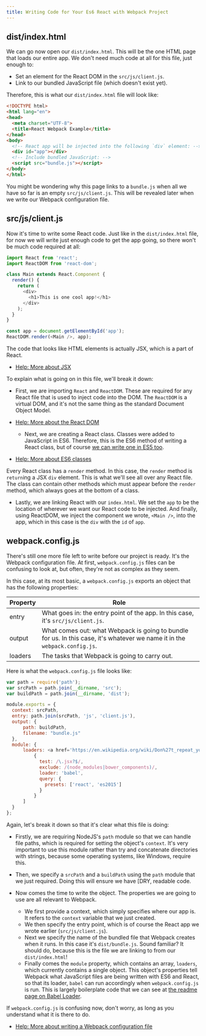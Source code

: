 ```yaml
---
title: Writing Code for Your Es6 React with Webpack Project
---
```

## dist/index.html

We can go now open our `dist/index.html`. This will be the one HTML page that loads our entire app. We don't need much code at all for this file, just enough to:

*   Set an element for the React DOM in the `src/js/client.js`.
*   Link to our bundled JavaScript file (which doesn't exist yet).

Therefore, this is what our `dist/index.html` file will look like:

```html
<!DOCTYPE html>
<html lang="en">
<head>
  <meta charset="UTF-8">
  <title>React Webpack Example</title>
</head>
<body>
  <!-- React app will be injected into the following `div` element: -->
  <div id="app"></div>
  <!-- Include bundled JavaScript: -->
  <script src="bundle.js"></script>
</body>
</html>
```

You might be wondering why this page links to a `bundle.js` when all we have so far is an empty `src/js/client.js`. This will be revealed later when we write our Webpack configuration file.

## src/js/client.js

Now it's time to write some React code. Just like in the `dist/index.html` file, for now we will write just enough code to get the app going, so there won't be much code required at all:

```js
import React from 'react';
import ReactDOM from 'react-dom';

class Main extends React.Component {
  render() {
    return (
      <div>
        <h1>This is one cool app!</h1>
      </div>
    );
  }
}

const app = document.getElementById('app');
ReactDOM.render(<Main />, app);
```

The code that looks like HTML elements is actually JSX, which is a part of React.

*   <a href='http://buildwithreact.com/tutorial/jsx' target='_blank' rel='nofollow'>Help: More about JSX</a>

To explain what is going on in this file, we'll break it down:
- First, we are importing `React` and `ReactDOM`. These are required for any React file that is used to inject code into the DOM. The `ReactDOM` is a virtual DOM, and it's not the same thing as the standard Document Object Model.

*   <a href='https://facebook.github.io/react/docs/glossary.html' target='_blank' rel='nofollow'>Help: More about the React DOM</a>
    *   Next, we are creating a React class. Classes were added to JavaScript in ES6\. Therefore, this is the ES6 method of writing a React class, but of course <a href='https://toddmotto.com/react-create-class-versus-component/' target='_blank' rel='nofollow'>we can write one in ES5 too</a>.

*   <a href='https://developer.mozilla.org/en-US/docs/Web/JavaScript/Reference/Classes' target='_blank' rel='nofollow'>Help: More about ES6 classes</a>

Every React class has a `render` method. In this case, the `render` method is `return`ing a JSX `div` element. This is what we'll see all over any React file. The class can contain other methods which must appear before the `render` method, which always goes at the bottom of a class.

*   Lastly, we are linking React with our `index.html`. We set the `app` to be the location of wherever we want our React code to be injected. And finally, using ReactDOM, we inject the component we wrote, `<Main />`, into the app, which in this case is the `div` with the `id` of `app`.

## webpack.config.js

There's still one more file left to write before our project is ready. It's the Webpack configuration file. At first, `webpack.config.js` files can be confusing to look at, but often, they're not as complex as they seem.

In this case, at its most basic, a `webpack.config.js` exports an object that has the following properties:

| Property | Role |
| --- | --- |
| entry | What goes in: the entry point of the app. In this case, it's `src/js/client.js`. |
| output | What comes out: what Webpack is going to bundle for us. In this case, it's whatever we name it in the `webpack.config.js`. |
| loaders | The tasks that Webpack is going to carry out. |

Here is what the `webpack.config.js` file looks like:

```js
var path = require('path');
var srcPath = path.join(__dirname, 'src');
var buildPath = path.join(__dirname, 'dist');

module.exports = {
  context: srcPath,
  entry: path.join(srcPath, 'js', 'client.js'),
  output: {
      path: buildPath,
      filename: "bundle.js"
  },
  module: {
      loaders: <a href='https://en.wikipedia.org/wiki/Don%27t_repeat_yourself' target='_blank' rel='nofollow'>
          {
            test: /\.jsx?$/,
            exclude: /(node_modules|bower_components)/,
            loader: 'babel',
            query: {
              presets: ['react', 'es2015']
            }
          }
      ]
  }
};
```

Again, let's break it down so that it's clear what this file is doing:

*   Firstly, we are requiring NodeJS's `path` module so that we can handle file paths, which is required for setting the object's `context`. It's very important to use this module rather than try and concatenate directories with strings, because some operating systems, like Windows, require this.

*   Then, we specify a `srcPath` and a `buildPath` using the `path` module that we just required. Doing this will ensure we have [DRY</a>, readable code.

*   Now comes the time to write the object. The properties we are going to use are all relevant to Webpack.

    *   We first provide a context, which simply specifies where our app is. It refers to the `context` variable that we just created.
    *   We then specify the entry point, which is of course the React app we wrote earlier (`src/js/client.js`).
    *   Next we specify the name of the bundled file that Webpack creates when it runs. In this case it's `dist/bundle.js`. Sound familiar? It should do, because this is the file we are linking to from our `dist/index.html`!
    *   Finally comes the `module` property, which contains an array, `loaders`, which currently contains a single object. This object's properties tell Webpack what JavaScript files are being written with ES6 and React, so that its loader, `babel` can run accordingly when `webpack.config.js` is run. This is largely boilerplate code that we can see at <a href='https://github.com/babel/babel-loader' target='_blank' rel='nofollow'>the readme page on Babel Loader</a>.

If `webpack.config.js` is confusing now, don't worry, as long as you understand what it is there to do.

*   <a href='https://webpack.github.io/docs/tutorials/getting-started/#config-file' target='_blank' rel='nofollow'>Help: More about writing a Webpack configuration file</a>
